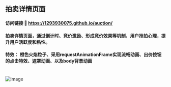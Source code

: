 ## 拍卖详情页面
#### 访问链接 🔗  https://1293930075.github.io/auction/
#### 拍卖详情页面，通过倒计时、竞价激励、形成竞价效果等机制，用户抢拍心理，提升用户活跃度和粘性。
#### 特效： 橙色火焰粒子‌、采用requestAnimationFrame实现流畅动画‌、出价按钮的点击特效、遮罩动画、以及body背景动画
#

![image](https://github.com/user-attachments/assets/0ae5a26e-5e04-430f-b6b9-2a2e9aeeca41)
